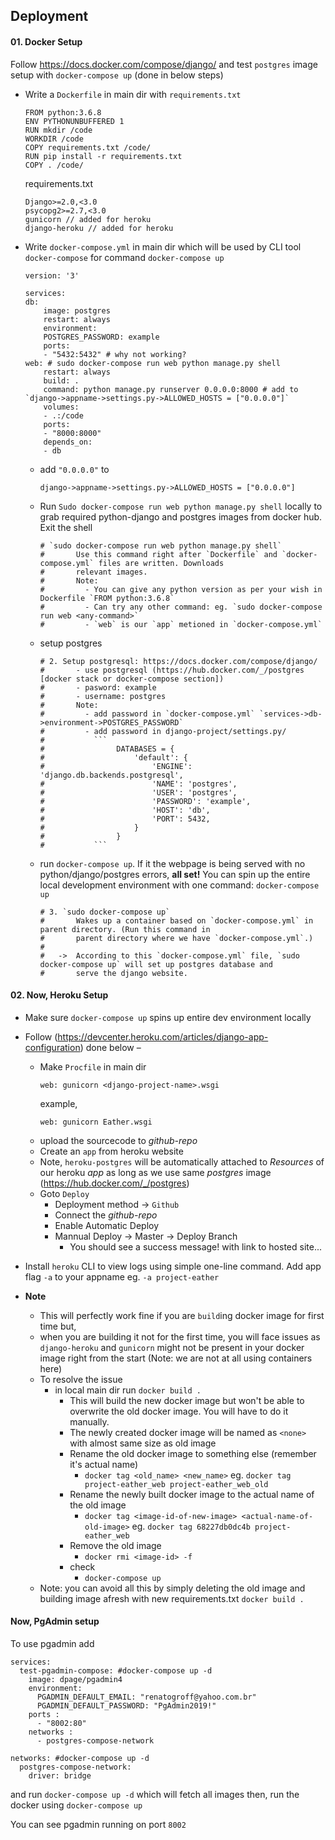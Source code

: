## Deployment

#### 01. Docker Setup

Follow https://docs.docker.com/compose/django/ and test `postgres` image setup with `docker-compose up` (done in below steps)

- Write a `Dockerfile` in main dir with `requirements.txt`
    ```
    FROM python:3.6.8
    ENV PYTHONUNBUFFERED 1
    RUN mkdir /code
    WORKDIR /code
    COPY requirements.txt /code/
    RUN pip install -r requirements.txt
    COPY . /code/
    ```
    requirements.txt
    ```
    Django>=2.0,<3.0
    psycopg2>=2.7,<3.0
    gunicorn // added for heroku
    django-heroku // added for heroku
    ```

- Write `docker-compose.yml` in main dir which will be used by CLI tool `docker-compose` for command `docker-compose up`

    ```
    version: '3'

    services:
    db:
        image: postgres
        restart: always
        environment:
        POSTGRES_PASSWORD: example
        ports:
        - "5432:5432" # why not working?
    web: # sudo docker-compose run web python manage.py shell
        restart: always
        build: .
        command: python manage.py runserver 0.0.0.0:8000 # add to `django->appname->settings.py->ALLOWED_HOSTS = ["0.0.0.0"]` 
        volumes:
        - .:/code
        ports:
        - "8000:8000"
        depends_on:
        - db
    ```
    
    - add `"0.0.0.0"` to 
        ```
        django->appname->settings.py->ALLOWED_HOSTS = ["0.0.0.0"]
        ``` 
    
    - Run `Sudo docker-compose run web python manage.py shell` locally to grab required python-django and postgres images from docker hub. Exit the shell
        ```
        # `sudo docker-compose run web python manage.py shell`
        #       Use this command right after `Dockerfile` and `docker-compose.yml` files are written. Downloads
        #       relevant images. 
        #       Note: 
        #         - You can give any python version as per your wish in Dockerfile `FROM python:3.6.8`
        #         - Can try any other command: eg. `sudo docker-compose run web <any-command>`
        #         - `web` is our `app` metioned in `docker-compose.yml`
        ```
    
    - setup postgres
        ```
        # 2. Setup postgresql: https://docs.docker.com/compose/django/
        #       - use postgresql (https://hub.docker.com/_/postgres [docker stack or docker-compose section])
        #       - pasword: example
        #       - username: postgres
        #       Note:
        #         - add password in `docker-compose.yml` `services->db->environment->POSTGRES_PASSWORD`
        #         - add password in django-project/settings.py/
        #           ```    
        #                DATABASES = {
        #                    'default': {
        #                        'ENGINE': 'django.db.backends.postgresql',
        #                        'NAME': 'postgres',
        #                        'USER': 'postgres',
        #                        'PASSWORD': 'example',
        #                        'HOST': 'db',
        #                        'PORT': 5432,
        #                    }
        #                }
        #           ```
        ```
    - run `docker-compose up`. If it the webpage is being served with no python/django/postgres errors, **all set!** You can spin up the entire local development environment with one command: `docker-compose up`
        ```
        # 3. `sudo docker-compose up`
        #       Wakes up a container based on `docker-compose.yml` in parent directory. (Run this command in
        #       parent directory where we have `docker-compose.yml`.)
        #       
        #   ->  According to this `docker-compose.yml` file, `sudo docker-compose up` will set up postgres database and
        #       serve the django website.
        ```
#### 02. Now, Heroku Setup

- Make sure `docker-compose up` spins up entire dev environment locally
- Follow (https://devcenter.heroku.com/articles/django-app-configuration) done below –
    - Make `Procfile` in main dir
        ```
        web: gunicorn <django-project-name>.wsgi
        ```
        example,
        ```
        web: gunicorn Eather.wsgi
        ```
    - upload the sourcecode to *github-repo*
    - Create an `app` from heroku website
    - Note, `heroku-postgres` will be automatically attached to *Resources* of our heroku *app* as long as we use same *postgres* image (https://hub.docker.com/_/postgres)
    - Goto `Deploy`
        - Deployment method -> `Github`
        - Connect the *github-repo*
        - Enable Automatic Deploy
        - Mannual Deploy -> Master -> Deploy Branch
            - You should see a success message! with link to hosted site... 

- Install `heroku` CLI to view logs using simple one-line command. Add app flag `-a` to your appname eg. `-a project-eather`

- **Note**
    - This will perfectly work fine if you are `build`ing docker image for first time but,
    - when you are building it not for the first time, you will face issues as `django-heroku` and `gunicorn` might not be present in your docker image right from the start (Note: we are not at all using containers here)
    - To resolve the issue
        - in local main dir run `docker build .`
            - This will build the new docker image but won't be able to overwrite the old docker image. You will have to do it manually.
            - The newly created docker image will be named as `<none>` with almost same size as old image
            - Rename the old docker image to something else (remember it's actual name)
                - `docker tag <old_name> <new_name>` eg. `docker tag project-eather_web project-eather_web_old`
            - Rename the newly built docker image to the actual name of the old image
                - `docker tag <image-id-of-new-image> <actual-name-of-old-image>` eg. `docker tag 68227db0dc4b project-eather_web`
            - Remove the old image
                - `docker rmi <image-id> -f`
            - check
                - `docker-compose up`
    - Note: you can avoid all this by simply deleting the old image and building image afresh with new requirements.txt `docker build .`

#### Now, PgAdmin setup

To use pgadmin add

```
services:
  test-pgadmin-compose: #docker-compose up -d
    image: dpage/pgadmin4
    environment:
      PGADMIN_DEFAULT_EMAIL: "renatogroff@yahoo.com.br"
      PGADMIN_DEFAULT_PASSWORD: "PgAdmin2019!"
    ports :
      - "8002:80"
    networks :
      - postgres-compose-network
```
```
networks: #docker-compose up -d
  postgres-compose-network:
    driver: bridge
```
and run `docker-compose up -d` which will fetch all images then,
run the docker using `docker-compose up`

You can see pgadmin running on port `8002`